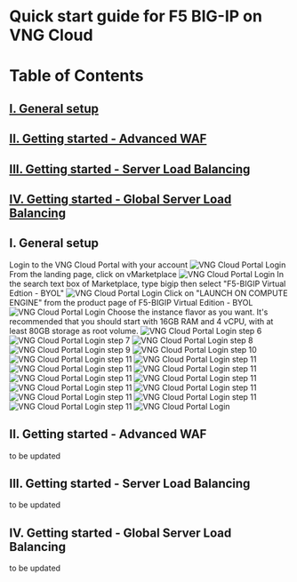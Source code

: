# Quick start guide for F5 BIG-IP on VNG Cloud
# Table of Contents
## [I. General setup](#I)
## [II. Getting started - Advanced WAF](#II)
## [III. Getting started - Server Load Balancing](#III)
## [IV. Getting started - Global Server Load Balancing](#IV)


## I. General setup <a name="I"></a>
Login to the VNG Cloud Portal with your account
![VNG Cloud Portal Login](/img/vng-portal-login.png)
From the landing page, click on vMarketplace
![VNG Cloud Portal Login](/img/vng-portal-landingpage.png)
In the search text box of Marketplace, type bigip then select "F5-BIGIP Virtual Edtion - BYOL"
![VNG Cloud Portal Login](/img/vng-portal-marketplace-search-bigip.png)
Click on "LAUNCH ON COMPUTE ENGINE" from the product page of F5-BIGIP Virtual Edition - BYOL
![VNG Cloud Portal Login](/img/vng-portal-launch-bigip.png)
Choose the instance flavor as you want. It's recommended that you should start with 16GB RAM and 4 vCPU, with at least 80GB storage as root volume.
![VNG Cloud Portal Login](/img/vng-portal-bigip-instance-config.png)
step 6
![VNG Cloud Portal Login](/img/vng-portal-bigip-launch-summary.png)
step 7
![VNG Cloud Portal Login](/img/vng-portal-checkout.png)
step 8
![VNG Cloud Portal Login](/img/vng-bigip-checkout2.png)
step 9
![VNG Cloud Portal Login](/img/vng-bigip-cloud-checkout3.png)
step 10
![VNG Cloud Portal Login](/img/vng-big-ip-checkout-done.png)
step 11
![VNG Cloud Portal Login](/img/vng-bigip-instance-detail.png)
step 11
![VNG Cloud Portal Login](/img/vng-bigip-logindetail.png)
step 11
![VNG Cloud Portal Login](/img/vng-securitygroup.png)
step 11
![VNG Cloud Portal Login](/img/vng-bigip-license.png)
step 11
![VNG Cloud Portal Login](/img/vng-bigip-license-key.png)
step 11
![VNG Cloud Portal Login](/img/license-activate1.png)
step 11
![VNG Cloud Portal Login](/img/license-activate2.png)
step 11
![VNG Cloud Portal Login](/img/license-activate3.png)
step 11
![VNG Cloud Portal Login](/img/license-activate4.png)
step 11
![VNG Cloud Portal Login](/img/vng-bigip-provisioning.png)
step 11
![VNG Cloud Portal Login](/img/change-password.png)

## II. Getting started - Advanced WAF <a name="II"></a>
to be updated
## III. Getting started - Server Load Balancing <a name="III"></a>
to be updated
## IV. Getting started - Global Server Load Balancing <a name="IV"></a>
to be updated

